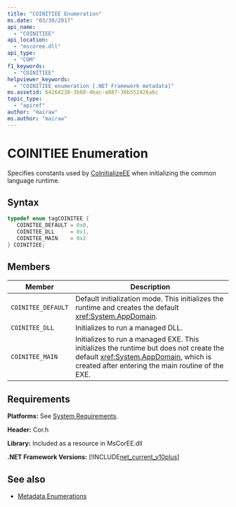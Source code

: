 ```yaml
---
title: "COINITIEE Enumeration"
ms.date: "03/30/2017"
api_name: 
  - "COINITIEE"
api_location: 
  - "mscoree.dll"
api_type: 
  - "COM"
f1_keywords: 
  - "COINITIEE"
helpviewer_keywords: 
  - "COINITIEE enumeration [.NET Framework metadata]"
ms.assetid: 64264238-3b68-4bac-a887-36b552426a6c
topic_type: 
  - "apiref"
author: "mairaw"
ms.author: "mairaw"
---
```

# COINITIEE Enumeration
Specifies constants used by [CoInitializeEE](../../../../docs/framework/unmanaged-api/hosting/coinitializeee-function.md) when initializing the common language runtime.  
  
## Syntax  
  
```cpp  
typedef enum tagCOINITEE {  
   COINITEE_DEFAULT = 0x0,  
   COINITEE_DLL     = 0x1,  
   COINITEE_MAIN    = 0x2  
} COINITIEE;  
```  
  
## Members  
  
|Member|Description|  
|------------|-----------------|  
|`COINITEE_DEFAULT`|Default initialization mode. This initializes the runtime and creates the default <xref:System.AppDomain>.|  
|`COINITEE_DLL`|Initializes to run a managed DLL.|  
|`COINITEE_MAIN`|Initializes to run a managed EXE. This initializes the runtime but does not create the default <xref:System.AppDomain>, which is created after entering the main routine of the EXE.|  
  
## Requirements  
 **Platforms:** See [System Requirements](../../../../docs/framework/get-started/system-requirements.md).  
  
 **Header:** Cor.h  
  
 **Library:** Included as a resource in MsCorEE.dll  
  
 **.NET Framework Versions:** [!INCLUDE[net_current_v10plus](../../../../includes/net-current-v10plus-md.md)]  
  
## See also

- [Metadata Enumerations](../../../../docs/framework/unmanaged-api/metadata/metadata-enumerations.md)
